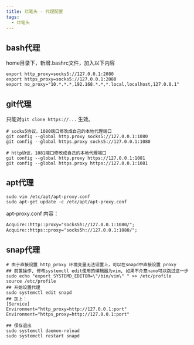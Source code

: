 ```yaml
---
title: 烂笔头 - 代理配置
tags:
  - 烂笔头
---
```


<!--more-->

## bash代理

home目录下，新增.bashrc文件，加入以下内容

```shell
export http_proxy=socks5://127.0.0.1:2080
export https_proxy=socks5://127.0.0.1:2080
export no_proxy="10.*.*.*,192.168.*.*,*.local,localhost,127.0.0.1"
```

## git代理

只能对`git clone https://...` 生效。

```shell
# socks5协议，1080端口修改成自己的本地代理端口
git config --global http.proxy socks5://127.0.0.1:1080
git config --global https.proxy socks5://127.0.0.1:1080

# http协议，1081端口修改成自己的本地代理端口
git config --global http.proxy https://127.0.0.1:1081
git config --global https.proxy https://127.0.0.1:1081
```

## apt代理

```shell
sudo vim /etc/apt/apt-proxy.conf
sudo apt-get update -c /etc/apt/apt-proxy.conf
```

apt-proxy.conf 内容：
```txt
Acquire::http::proxy="socks5h://127.0.0.1:1080/";
Acquire::https::proxy="socks5h://127.0.0.1:1080/";
```

## snap代理

```shell
# 由于直接设置 http_proxy 环境变量无法设置上，可以在snapd中直接设置 proxy
## 前置操作, 修改systemctl edit使用的编辑器为vim, 如果不介意nano可以跳过这一步
sudo echo "export SYSTEMD_EDITOR=\"/bin/vim\" " >> /etc/profile
source /etc/profile
## 开始设置代理
sudo systemctl edit snapd
## 加上：
[Service]
Environment="http_proxy=http://127.0.0.1:port"
Environment="https_proxy=http://127.0.0.1:port"

## 保存退出
sudo systemctl daemon-reload
sudo systemctl restart snapd
```